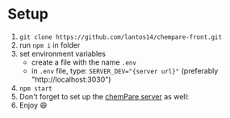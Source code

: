 # Setup

1. `git clone https://github.com/lantos14/chempare-front.git`
2. run `npm i` in folder
3. set environment variables
    * create a file with the name `.env` 
    * in `.env` file, type: `SERVER_DEV="{server url}"` (preferably "http://localhost:3030")
4. `npm start`
5. Don't forget to set up the [chemPare server](https://github.com/lantos14/chempare-server) as well: 
5. Enjoy :smile:
